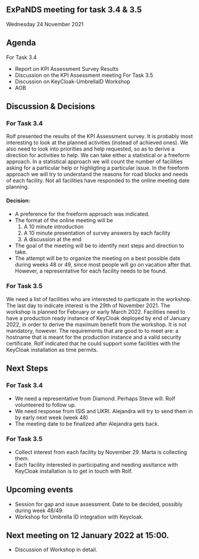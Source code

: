 ## ExPaNDS meeting for task 3.4 & 3.5
Wednesday 24 November 2021

## Agenda
For Task 3.4
 - Report on KPI Assessment Survey Results
 - Discussion on the KPI Assessment meeting
For Task 3.5
 - Discussion on KeyCloak-UmbrellaID Workshop
 - AOB

## Discussion & Decisions

### For Task 3.4

Rolf presented the results of the KPI Assessment survey. It is probably most interesting to look at the planned activities (instead of achieved ones). We also need to look into priorities and help requested, so as to derive a direction for activities to help. We can take either a statistical or a freeform approach. In a statistical approach we will count the number of facilities asking for a particular help or highligting a particular issue. In the freeform approach we will try to understand the reasons for road blocks and needs of each facility. Not all facilities have responded to the online meeting date planning. 

#### Decision:
* A preference for the freeform approach was indicated.
* The format of the online meeting will be
    1. A 10 minute introduction
    2. A 10 minute presentation of survey answers by each facility
    3. A discussion at the end
* The goal of the meeting will be to identify next steps and direction to take.
* The attempt will be to organize the meeting on a best possible date during weeks 48 or 49, since most people will go on vacation after that. However, a representative for each facility needs to be found.

### For Task 3.5

We need a list of facilities who are interested to particpate in the workshop. The last day to indicate interest is the 29th of November 2021. The workshop is planned for February or early March 2022. Facilities need to have a production ready instance of KeyCloak deployed by end of January 2022, in order to derive the maximum benefit from the workshop. It is not mandatory, however. The requirements that are good to to meet are: a hostname that is meant for the production instance and a valid security certificate. Rolf indicated that he could support some facilities with the KeyCloak installation as time permits.

## Next Steps

### For Task 3.4

- We need a representative from Diamond. Perhaps Steve will. Rolf volunteered to follow up.
- We need response from ISIS and UKRI. Alejandra will try to send them in by early next week (week 48)
- The meeting date to be finalized after Alejandra gets back.

### For Task 3.5

- Collect interest from each facility by November 29. Marta is collecting them.
- Each facility interested in participating and needing assitance with KeyCloak installation is to get in touch with Rolf.

## Upcoming events
- Session for gap and issue assessment. Date to be decided, possibly during week 48/49.
- Workshop for Umbrella ID integration with Keycloak.

## Next meeting on 12 January 2022 at 15:00.
- Discussion of Workshop in detail.
